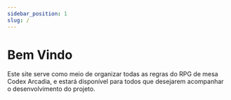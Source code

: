 ```yaml
---
sidebar_position: 1
slug: /
---
```


# Bem Vindo

Este site serve como meio de organizar todas as regras do RPG de mesa Codex Arcadia, e estará disponível para todos que desejarem acompanhar o desenvolvimento do projeto.
